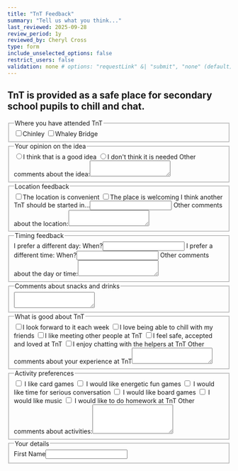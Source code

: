 ```yaml
---
title: "TnT Feedback"
summary: "Tell us what you think..."
last_reviewed: 2025-09-28
review_period: 1y
reviewed_by: Cheryl Cross
type: form
include_unselected_options: false
restrict_users: false
validation: none # options: "requestLink" &| "submit", "none" (default)
---
```


<!--
Form Rules
1. Default: No attributes except type (email, tel, date, text) — except...
2. Add ONE class: name, address, or short-input where relevant.
3. Use class address for name & address field.
4. Inexact dates use short-input (not type="date").
5. id="submitted_by" for the submitter’s email field.
6. Use <fieldset> and <legend> to group fields, instead of headings.
7. NO MORE THAN 3 SPACE INDENT
8. Attribute order: <required> <id> <class> <type> .
9. Add "None" default text in all required text fields that ask for additional information.
-->

<h2>TnT is provided as a safe place for secondary school pupils to chill and chat.</h2>

<fieldset>
   <legend>Where you have attended TnT</legend>
   <label><input type="checkbox">Chinley</label>
   <label><input type="checkbox">Whaley Bridge</label>
</fieldset>

<fieldset>
   <legend>Your opinion on the idea</legend>
   <label><input type="radio">I think that is a good idea</label>
   <label><input type="radio">I don't think it is needed</label>
   <label>Other comments about the idea:<textarea rows="2"></textarea></label>
</fieldset>

<fieldset>
   <legend>Location feedback</legend>
   <label><input type="checkbox">The location is convenient</label>
   <label><input type="checkbox">The place is welcoming</label>
   <label>I think another TnT should be started in...<input type="text" class="short-input"></label>
   <label>Other comments about the location:<textarea rows="2"></textarea></label>
</fieldset>

<fieldset>
   <legend>Timing feedback</legend>
   <label>I prefer a different day: When?<input type="text" class="short-input"></label>
   <label>I prefer a different time: When?<input type="text" class="short-input"></label>
   <label>Other comments about the day or time:<textarea rows="2"></textarea></label>
</fieldset>

<fieldset>
   <legend>Comments about snacks and drinks</legend>
   <textarea rows="2"></textarea>
</fieldset>

<fieldset>
   <legend>What is good about TnT</legend>
   <label><input type="checkbox">I look forward to it each week</label>
   <label><input type="checkbox">I love being able to chill with my friends</label>
   <label><input type="checkbox">I like meeting other people at TnT</label>
   <label><input type="checkbox">I feel safe, accepted and loved at TnT</label>
   <label><input type="checkbox">I enjoy chatting with the helpers at TnT</label>
   <label>Other comments about your experience at TnT<textarea rows="2"></textarea></label>
</fieldset>

<fieldset>
   <legend>Activity preferences</legend>
   <label><input type="checkbox"> I like card games</label>
   <label><input type="checkbox"> I would like energetic fun games</label>
   <label><input type="checkbox"> I would like time for serious conversation</label>
   <label><input type="checkbox"> I would like board games</label>
   <label><input type="checkbox"> I would like music</label>
   <label><input type="checkbox"> I would like to do homework at TnT</label>
   <label>Other comments about activities:<textarea rows="4"></textarea></label>
</fieldset>

<fieldset>
   <legend>Your details</legend>
   <label>First Name<input required class="name" type="text" ></label>
</fieldset>

